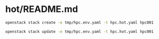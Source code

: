 # hot/README.md

```bash
openstack stack create -e tmp/hpc.env.yaml -t hpc.hot.yaml hpc001

openstack stack update -e tmp/hpc.env.yaml -t hpc.hot.yaml hpc001
```
